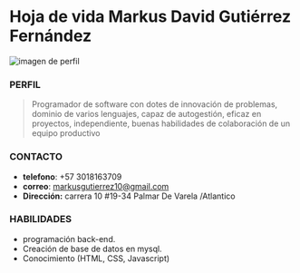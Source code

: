 # Hoja de vida Markus David Gutiérrez Fernández
![imagen de perfil](https://encrypted-tbn3.gstatic.com/images?q=tbn:ANd9GcQ-fPuOSBOu-nAezEpNP7Oh8a-BfeEKj_6EkT81JzmZ8hWv2BYj "perfil")
### **PERFIL**
> Programador de software con dotes de innovación de problemas, dominio de varios lenguajes, capaz de autogestión, eficaz en proyectos, independiente, buenas habilidades de colaboración de un equipo productivo 


### **CONTACTO**
- **telefono**: +57 3018163709
- **correo**: markusgutierrez10@gmail.com
- **Dirección:** carrera 10 #19-34 Palmar De Varela /Atlantico

### **HABILIDADES**
- programación back-end.
- Creación de base de datos en mysql.
- Conocimiento (HTML, CSS, Javascript)
